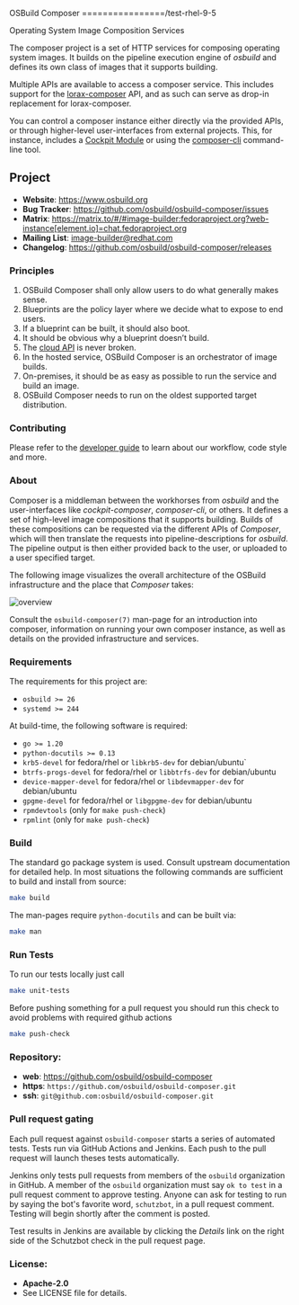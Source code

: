 OSBuild Composer
================/test-rhel-9-5

Operating System Image Composition Services

The composer project is a set of HTTP services for composing operating system
images. It builds on the pipeline execution engine of *osbuild* and defines
its own class of images that it supports building.

Multiple APIs are available to access a composer service. This includes
support for the [lorax-composer](https://github.com/weldr/lorax) API, and as
such can serve as drop-in replacement for lorax-composer.

You can control a composer instance either directly via the provided APIs, or
through higher-level user-interfaces from external projects. This, for
instance, includes a
[Cockpit Module](https://github.com/osbuild/cockpit-composer) or using the
[composer-cli](https://weldr.io/lorax/composer-cli.html) command-line tool.

## Project

 * **Website**: <https://www.osbuild.org>
 * **Bug Tracker**: <https://github.com/osbuild/osbuild-composer/issues>
 * **Matrix**: <https://matrix.to/#/#image-builder:fedoraproject.org?web-instance[element.io]=chat.fedoraproject.org>
 * **Mailing List**: image-builder@redhat.com
 * **Changelog**: <https://github.com/osbuild/osbuild-composer/releases>

### Principles

1. OSBuild Composer shall only allow users to do what generally makes sense.
2. Blueprints are the policy layer where we decide what to expose to end users.
3. If a blueprint can be built, it should also boot.
4. It should be obvious why a blueprint doesn’t build.
5. The [cloud API](./internal/cloudapi) is never broken.
6. In the hosted service, OSBuild Composer is an orchestrator of image builds.
7. On-premises, it should be as easy as possible to run the service and build an image.
8. OSBuild Composer needs to run on the oldest supported target distribution.

### Contributing

Please refer to the [developer guide](https://osbuild.org/docs/developer-guide/index) to learn about our workflow, code style and more.

### About

Composer is a middleman between the workhorses from *osbuild* and the
user-interfaces like *cockpit-composer*, *composer-cli*, or others. It defines
a set of high-level image compositions that it supports building. Builds of
these compositions can be requested via the different APIs of *Composer*, which
will then translate the requests into pipeline-descriptions for *osbuild*. The
pipeline output is then either provided back to the user, or uploaded to a user
specified target.

The following image visualizes the overall architecture of the OSBuild
infrastructure and the place that *Composer* takes:

![overview](docs/osbuild-composer.svg)

Consult the `osbuild-composer(7)` man-page for an introduction into composer,
information on running your own composer instance, as well as details on the
provided infrastructure and services.

### Requirements

The requirements for this project are:

 * `osbuild >= 26`
 * `systemd >= 244`

At build-time, the following software is required:

 * `go >= 1.20`
 * `python-docutils >= 0.13`
 * `krb5-devel` for fedora/rhel or `libkrb5-dev` for debian/ubuntu`
 * `btrfs-progs-devel` for fedora/rhel or `libbtrfs-dev` for debian/ubuntu
 * `device-mapper-devel` for fedora/rhel or `libdevmapper-dev` for debian/ubuntu
 * `gpgme-devel` for fedora/rhel or `libgpgme-dev` for debian/ubuntu
 * `rpmdevtools` (only for `make push-check`)
 * `rpmlint` (only for `make push-check`)

### Build

The standard go package system is used. Consult upstream documentation for
detailed help. In most situations the following commands are sufficient to
build and install from source:

```sh
make build
```

The man-pages require `python-docutils` and can be built via:

```sh
make man
```

### Run Tests

To run our tests locally just call

```sh
make unit-tests
```

Before pushing something for a pull request you should run this check to avoid problems with required github actions

```sh
make push-check
```

### Repository:

 - **web**:   <https://github.com/osbuild/osbuild-composer>
 - **https**: `https://github.com/osbuild/osbuild-composer.git`
 - **ssh**:   `git@github.com:osbuild/osbuild-composer.git`

### Pull request gating

Each pull request against `osbuild-composer` starts a series of automated
tests. Tests run via GitHub Actions and Jenkins. Each push to the pull request
will launch theses tests automatically.

Jenkins only tests pull requests from members of the `osbuild` organization in
GitHub. A member of the `osbuild` organization must say `ok to test` in a pull
request comment to approve testing. Anyone can ask for testing to run by
saying the bot's favorite word, `schutzbot`, in a pull request comment.
Testing will begin shortly after the comment is posted.

Test results in Jenkins are available by clicking the *Details* link on the
right side of the Schutzbot check in the pull request page.

### License:

 - **Apache-2.0**
 - See LICENSE file for details.
